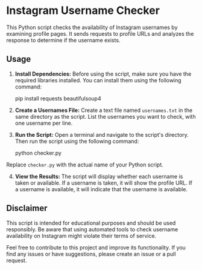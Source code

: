 # Instagram Username Checker

This Python script checks the availability of Instagram usernames by examining profile pages. It sends requests to profile URLs and analyzes the response to determine if the username exists.

## Usage

1. **Install Dependencies:**
   Before using the script, make sure you have the required libraries installed. You can install them using the following command:

    pip install requests beautifulsoup4


2. **Create a Usernames File:**
Create a text file named `usernames.txt` in the same directory as the script. List the usernames you want to check, with one username per line.

3. **Run the Script:**
Open a terminal and navigate to the script's directory. Then run the script using the following command:

    python checker.py

Replace `checker.py` with the actual name of your Python script.

4. **View the Results:**
The script will display whether each username is taken or available. If a username is taken, it will show the profile URL. If a username is available, it will indicate that the username is available.

## Disclaimer

This script is intended for educational purposes and should be used responsibly. Be aware that using automated tools to check username availability on Instagram might violate their terms of service.

Feel free to contribute to this project and improve its functionality. If you find any issues or have suggestions, please create an issue or a pull request.
